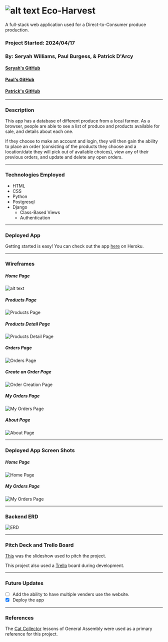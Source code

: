 # ![alt text](main_app/static/images/logo.png) Eco-Harvest
A full-stack web application used for a Direct-to-Consumer produce production.
### Project Started: 2024/04/17
### By: Seryah Williams, Paul Burgess, & Patrick D'Arcy
#### [Seryah's GitHub](https://github.com/SeryahWilliam) 
#### [Paul's GitHub](https://github.com/pauljburgess) 
#### [Patrick's GitHub](https://github.com/rela7e) 


***

### **Description**
This app has a database of different produce from a local farmer. As a browser, people are able to see a list of produce and products available for sale, and details about each one.

If they choose to make an account and login, they will then gain the ability to place an order (consisting of the products they choose and a location/date they will pick out of available choices), view any of their previous orders, and update and delete any open orders.

---

### **Technologies Employed**

- HTML 
- CSS
- Python
- Postgresql
- Django
    - Class-Based Views
    - Authentication

---

### **Deployed App**

Getting started is easy! You can check out the app [here]() on Heroku. 

---

### **Wireframes**

##### Home Page

![alt text](main_app/static/images/home.png)

##### Products Page

![Products Page](main_app/static/images/products.png)

##### Products Detail Page

![Products Detail Page](main_app/static/images/product_details.png)

##### Orders Page

![Orders Page](main_app/static/images/orders.png)

##### Create an Order Page

![Order Creation Page](main_app/static/images/create_order.png)

##### My Orders Page

![My Orders Page](main_app/static/images/my_orders.png)

##### About Page

![About Page](main_app/static/images/about.png)

---
### Deployed App Screen Shots

##### Home Page

![Home Page](main_app/static/images/home_ss.png)

##### My Orders Page

![My Orders Page](main_app/static/images/myorders_ss.png)


---
### Backend ERD

![ERD](main_app/static/images/ERD.png)

---
### Pitch Deck and Trello Board

[This](https://docs.google.com/presentation/d/1USgFQzdIMH2-mT0xAZy4SzwDUwPvVgptEIK0HRhRevg/edit?usp=sharing) was the slideshow used to pitch the project.

This project also used a [Trello](https://trello.com/b/fHnGf0q1/project-3) board during development.

---
### **Future Updates**

- [ ] Add the ability to have multiple venders use the website.
- [X] Deploy the app

---
### **References**

The [Cat Collector](https://generalassembly.instructure.com/courses/196/pages/django-urls-views-and-templates?module_item_id=8094) lessons of General Assembly were used as a primary reference for this project.
